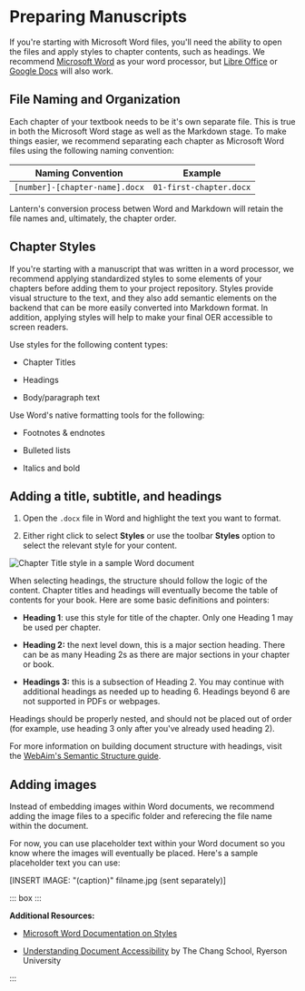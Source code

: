 # Preparing Manuscripts

If you're starting with Microsoft Word files, you'll need the ability to open the files and apply styles to chapter contents, such as headings. We recommend [Microsoft Word](https://www.microsoft.com/en-us/microsoft-365/word?rtc=1) as your word processor, but [Libre Office](https://www.libreoffice.org/) or [Google Docs](https://www.google.com/docs/about/) will also work. 

## File Naming and Organization

Each chapter of your textbook needs to be it's own separate file. This is true in both the Microsoft Word stage as well as the Markdown stage. To make things easier, we recommend separating each chapter as Microsoft Word files using the following naming convention:

| Naming Convention              | Example                 |
|--------------------------------|-------------------------|
| `[number]-[chapter-name].docx` | `01-first-chapter.docx` |

Lantern's conversion process betwen Word and Markdown will retain the file names and, ultimately, the chapter order.

## Chapter Styles

If you're starting with a manuscript that was
written in a word processor, we recommend applying standardized styles
to some elements of your chapters before adding them to your project
repository. Styles provide visual structure to the text, and they also
add semantic elements on the backend that can be more easily converted
into Markdown format. In addition, applying styles will help to make
your final OER accessible to screen readers.

Use styles for the following content types:

-   Chapter Titles

-   Headings

-   Body/paragraph text

Use Word's native formatting tools for the following:

-   Footnotes & endnotes

-   Bulleted lists

-   Italics and bold

## Adding a title, subtitle, and headings

1.  Open the `.docx` file in Word and highlight the text you want to
    format.

2.  Either right click to select **Styles** or use the toolbar
    **Styles** option to select the relevant style for your content.

![Chapter Title style in a sample Word document](word_styles.png)

When selecting headings, the structure should follow the logic of the
content. Chapter titles and headings will eventually become the table of
contents for your book. Here are some basic definitions and pointers:

-   **Heading 1**: use this style for title of the chapter. Only one Heading 1 may be used per chapter.

-   **Heading 2:** the next level down, this is a major section heading.
    There can be as many Heading 2s as there are major sections in your
    chapter or book.

-   **Headings 3:** this is a subsection of Heading 2. You may continue
    with additional headings as needed up to heading 6. Headings beyond
    6 are not supported in PDFs or webpages.

Headings should be properly nested, and should not be placed out of
order (for example, use heading 3 only after you've already used heading
2).

For more information on building document structure with headings, visit
the [WebAim's Semantic Structure guide](https://webaim.org/techniques/semanticstructure/).

## Adding images

Instead of embedding images within Word documents, we recommend adding the image files to a specific folder and referecing the file name within the document. 

For now, you can use placeholder text within your Word document so you know where the images will eventually be placed. Here's a sample placeholder text you can use:

\[INSERT IMAGE: "(caption)" filname.jpg (sent separately)\]

::: box :::

**Additional Resources:**

-   [Microsoft Word Documentation on Styles](https://support.microsoft.com/en-us/office/apply-styles-f8b96097-4d25-4fac-8200-6139c8093109)

-   [Understanding Document Accessibility](https://pressbooks.library.ryerson.ca/docs/) by The
    Chang School, Ryerson University

:::